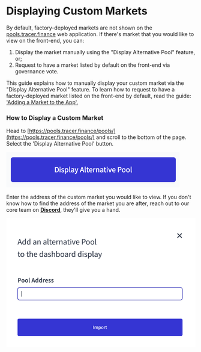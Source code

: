 # Displaying Custom Markets

By default, factory-deployed markets are not shown on the [pools.tracer.finance](https://pools.tracer.finance/) web application. If there's market that you would like to view on the front-end, you can:

1. Display the market manually using the "Display Alternative Pool" feature, or;
2. Request to have a market listed by default on the front-end via governance vote.&#x20;

This guide explains how to manually display your custom market via the "Display Alternative Pool" feature. To learn how to request to have a factory-deployed market listed on the front-end by default, read the guide: ['Adding a Market to the App'.](https://pools.docs.tracer.finance/factory/pools-factory/adding-a-market-to-the-app)

### How to Display a Custom Market

Head to [https://pools.tracer.finance/pools/](https://pools.tracer.finance/pools/) and scroll to the bottom of the page. Select the 'Display Alternative Pool' button.&#x20;

![](<../../.gitbook/assets/Screen Shot 2022-06-28 at 5.01.33 pm.png>)

Enter the address of the custom market you would like to view. If you don't know how to find the address of the market you are after, reach out to our core team on [**Discord**](http://discord.gg/tracerdao), they'll give you a hand.&#x20;

![](<../../.gitbook/assets/Screen Shot 2022-06-28 at 5.02.57 pm.png>)
